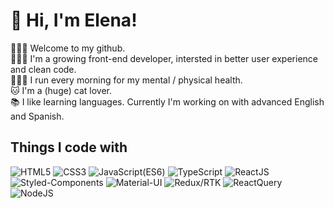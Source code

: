 # 🌿 Hi, I'm Elena!

🙇🏻‍♀️ Welcome to my github. <br/>
👩🏻‍💻 I'm a growing front-end developer, intersted in better user experience and clean code. <br />
🏃🏻‍♀️ I run every morning for my mental / physical health. <br />
🐱 I'm a (huge) cat lover. <br />
📚 I like learning languages. Currently I'm working on with advanced English and Spanish.

## Things I code with

![HTML5](https://img.shields.io/badge/-HTML5-E44D26) ![CSS3](https://img.shields.io/badge/-CSS3-007ACC) ![JavaScript(ES6)](<https://img.shields.io/badge/JavaScript(ES6)-yellow>) ![TypeScript](https://img.shields.io/badge/TypeScript-blue) ![ReactJS](https://img.shields.io/badge/React-61DBFB) ![Styled-Components](https://img.shields.io/badge/Styled_Components-pink) ![Material-UI](https://img.shields.io/badge/Material_UI-skyblue) ![Redux/RTK](https://img.shields.io/badge/-Redux/RTK-purple) ![ReactQuery](https://img.shields.io/badge/-ReactQuery-blue) ![NodeJS](https://img.shields.io/badge/NodeJS-green)
